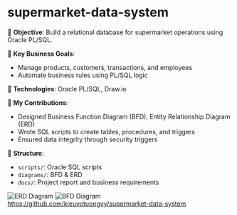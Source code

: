 # supermarket-data-system
🎯 **Objective**: Build a relational database for supermarket operations using Oracle PL/SQL.

🧠 **Key Business Goals**:
- Manage products, customers, transactions, and employees
- Automate business rules using PL/SQL logic

🔧 **Technologies**: Oracle PL/SQL, Draw.io

📌 **My Contributions**:
- Designed Business Function Diagram (BFD), Entity Relationship Diagram (ERD)
- Wrote SQL scripts to create tables, procedures, and triggers
- Ensured data integrity through security triggers

📂 **Structure**:
- `scripts/`: Oracle SQL scripts
- `diagrams/`: BFD & ERD
- `docs/`: Project report and business requirements

![ERD Diagram](./diagrams/ERD.png)
![BFD Diagram](./diagrams/BFD.png)
https://github.com/kieuvotuongvy/supermarket-data-system
